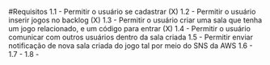#Requisitos
  1.1 - Permitir o usuário se cadastrar (X)
  1.2 - Permitir o usuário inserir jogos no backlog (X)
  1.3 - Permitir o usuário criar uma sala que tenha um jogo relacionado, e um código para entrar (X)
  1.4 - Permitir o usuário comunicar com outros usuários dentro da sala criada 
  1.5 - Permitir enviar notificação de nova sala criada do jogo tal por meio do SNS da AWS
  1.6 -
  1.7 -
  1.8 - 